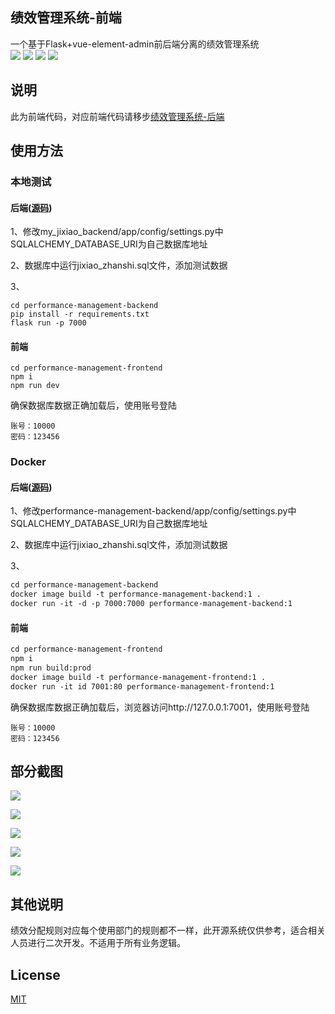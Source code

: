 ## 绩效管理系统-前端
一个基于Flask+vue-element-admin前后端分离的绩效管理系统  
[![](https://img.shields.io/badge/license-MIT-green)](https://github.com/run-nerver/performance-management-frontend/blob/main/LICENSE)
[![](https://img.shields.io/badge/flask-1.1.2-brightgreen)](https://github.com/pallets/flask)
[![](https://img.shields.io/badge/vue-2.6.10-brightgreen.svg?style=flat-square)](https://github.com/vuejs/vue)
[![](https://img.shields.io/badge/vue--element--admin-4.3.1-brightgreen)](https://panjiachen.github.io/vue-element-admin-site/zh/) 

## 说明
此为前端代码，对应前端代码请移步[绩效管理系统-后端](https://github.com/run-nerver/performance-management-backend)


## 使用方法
### 本地测试
#### 后端([源码](https://github.com/run-nerver/performance-management-backend))
1、修改my_jixiao_backend/app/config/settings.py中SQLALCHEMY_DATABASE_URI为自己数据库地址 

2、数据库中运行jixiao_zhanshi.sql文件，添加测试数据 

3、
```
cd performance-management-backend
pip install -r requirements.txt
flask run -p 7000
``` 

#### 前端
```
cd performance-management-frontend
npm i
npm run dev
```  
确保数据库数据正确加载后，使用账号登陆
```
账号：10000
密码：123456
``` 

### Docker
#### 后端([源码](https://github.com/run-nerver/performance-management-backend))
1、修改performance-management-backend/app/config/settings.py中SQLALCHEMY_DATABASE_URI为自己数据库地址 

2、数据库中运行jixiao_zhanshi.sql文件，添加测试数据 

3、
```dockerfile
cd performance-management-backend
docker image build -t performance-management-backend:1 .
docker run -it -d -p 7000:7000 performance-management-backend:1
``` 
#### 前端
```dockerfile
cd performance-management-frontend
npm i 
npm run build:prod
docker image build -t performance-management-frontend:1 .
docker run -it id 7001:80 performance-management-frontend:1
```
确保数据库数据正确加载后，浏览器访问http://127.0.0.1:7001，使用账号登陆
```
账号：10000
密码：123456
```  
## 部分截图
![](http://pic.tongxunkeji.cn/%E9%A6%96%E9%A1%B5.png)  

![](http://pic.tongxunkeji.cn/%E6%95%99%E5%AD%A6%E5%B7%A5%E4%BD%9C%E9%87%8F.png)  

![](http://pic.tongxunkeji.cn/%E6%95%99%E5%B8%88%E6%80%BB%E8%A1%A8.png)  

![](http://pic.tongxunkeji.cn/%E5%8F%82%E6%95%B0%E8%AE%BE%E7%BD%AE.png)  

![](http://pic.tongxunkeji.cn/%E7%A7%91%E7%A0%94%E5%B7%A5%E4%BD%9C%E9%87%8F.png)  

## 其他说明
绩效分配规则对应每个使用部门的规则都不一样，此开源系统仅供参考，适合相关人员进行二次开发。不适用于所有业务逻辑。  

## License
[MIT](https://opensource.org/licenses/MIT)
